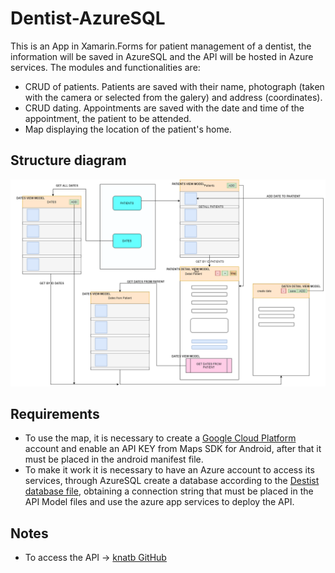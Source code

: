 # Dentist-AzureSQL

This is an App in Xamarin.Forms for patient management of a dentist, the information will be
saved in AzureSQL and the API will be hosted in Azure services.
The modules and functionalities are:
- CRUD of patients. Patients are saved with their name, photograph (taken with the
camera or selected from the galery) and address (coordinates).
- CRUD dating. Appointments are saved with the date and time of the appointment, the patient to be attended.
- Map displaying the location of the patient's home.

## Structure diagram

<img src="./images/DentistDiagram.png" />

## Requirements
* To use the map, it is necessary to create a [Google Cloud Platform](https://console.cloud.google.com/getting-started) account and enable an API KEY from Maps SDK for Android, after that it must be placed in the android manifest file.
* To make it work it is necessary to have an Azure account to access its services, through AzureSQL create a database according to the [Destist database file](https://github.com/AndreeJimenez/Dentist-AzureSQL/blob/master/DentistStorageProcedures.txt), obtaining a connection string that must be placed in the API Model files and use the azure app services to deploy the API.

## Notes
* To access the API -> [knatb GitHub](https://github.com/knatb/AppDentistSQL)
